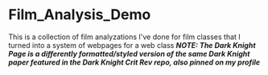 # Film_Analysis_Demo
This is a collection of film analyzations I've done for film classes that I turned into a system of webpages for a web class 
***NOTE: The Dark Knight Page is a differently formatted/styled version of the same Dark Knight paper featured in the Dark Knight Crit Rev repo, also pinned on my profile***
